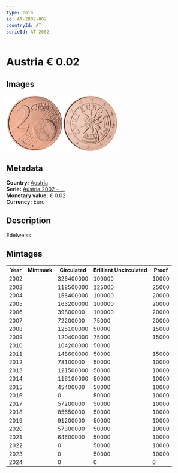 ```yaml
---
type: coin
id: AT-2002-002
countryId: AT
serieId: AT-2002
---
```


# Austria € 0.02

## Images

<img src="../../../Images/common-2002-002.webp" height="150" alt="Front image"><img src="Images/austria-2002-002.webp" height="150" alt="Back image">

## Metadata

**Country:** [Austria](../index.md)\
**Serie:** [Austria 2002 - ...](index.md)\
**Monetary value:** € 0.02\
**Currency:** Euro

## Description

Edelweiss

## Mintages

| Year | Mintmark | Circulated | Brilliant Uncirculated | Proof |
| ---- | -------- | ---------- | ---------------------- | ----- |
| 2002 |          | 326400000  | 100000                 | 10000 |
| 2003 |          | 118500000  | 125000                 | 25000 |
| 2004 |          | 156400000  | 100000                 | 20000 |
| 2005 |          | 163200000  | 100000                 | 20000 |
| 2006 |          | 39800000   | 100000                 | 20000 |
| 2007 |          | 72200000   | 75000                  | 20000 |
| 2008 |          | 125100000  | 50000                  | 15000 |
| 2009 |          | 120400000  | 75000                  | 15000 |
| 2010 |          | 104200000  | 50000                  |       |
| 2011 |          | 148600000  | 50000                  | 15000 |
| 2012 |          | 78100000   | 50000                  | 10000 |
| 2013 |          | 121500000  | 50000                  | 10000 |
| 2014 |          | 116100000  | 50000                  | 10000 |
| 2015 |          | 45400000   | 50000                  | 10000 |
| 2016 |          | 0          | 50000                  | 10000 |
| 2017 |          | 57200000   | 50000                  | 10000 |
| 2018 |          | 85650000   | 50000                  | 10000 |
| 2019 |          | 91200000   | 50000                  | 10000 |
| 2020 |          | 57300000   | 50000                  | 10000 |
| 2021 |          | 64600000   | 50000                  | 10000 |
| 2022 |          | 0          | 50000                  | 10000 |
| 2023 |          | 0          | 50000                  | 10000 |
| 2024 |          | 0          | 0                      | 0     |
